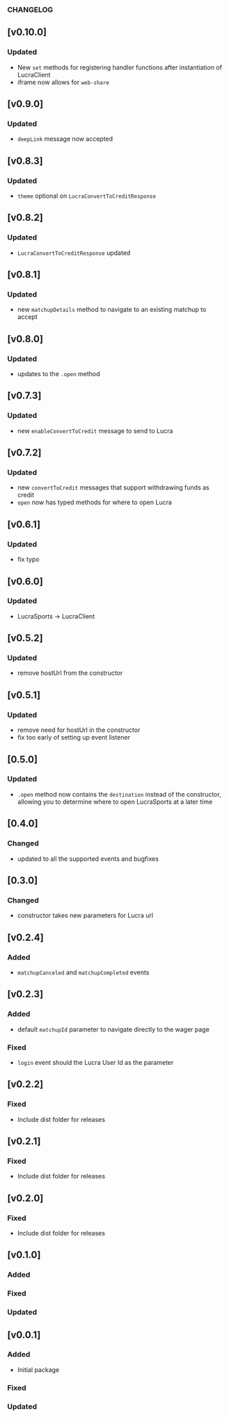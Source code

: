 ### CHANGELOG

## [v0.10.0]

### Updated

- New `set` methods for registering handler functions after instantiation of LucraClient
- iframe now allows for `web-share`

## [v0.9.0]

### Updated

- `deepLink` message now accepted

## [v0.8.3]

### Updated

- `theme` optional on `LucraConvertToCreditResponse`

## [v0.8.2]

### Updated

- `LucraConvertToCreditResponse` updated

## [v0.8.1]

### Updated

- new `matchupDetails` method to navigate to an existing matchup to accept

## [v0.8.0]

### Updated

- updates to the `.open` method

## [v0.7.3]

### Updated

- new `enableConvertToCredit` message to send to Lucra

## [v0.7.2]

### Updated

- new `convertToCredit` messages that support withdrawing funds as credit
- `open` now has typed methods for where to open Lucra

## [v0.6.1]

### Updated

- fix typo

## [v0.6.0]

### Updated

- LucraSports -> LucraClient

## [v0.5.2]

### Updated

- remove hostUrl from the constructor

## [v0.5.1]

### Updated

- remove need for hostUrl in the constructor
- fix too early of setting up event listener

## [0.5.0]

### Updated

- `.open` method now contains the `destination` instead of the constructor, allowing you to determine where to open LucraSports at a later time

## [0.4.0]

### Changed

- updated to all the supported events and bugfixes

## [0.3.0]

### Changed

- constructor takes new parameters for Lucra url

## [v0.2.4]

### Added

- `matchupCanceled` and `matchupCompleted` events

## [v0.2.3]

### Added

- default `matchupId` parameter to navigate directly to the wager page

### Fixed

- `login` event should the Lucra User Id as the parameter

## [v0.2.2]

### Fixed

- Include dist folder for releases

## [v0.2.1]

### Fixed

- Include dist folder for releases

## [v0.2.0]

### Fixed

- Include dist folder for releases

## [v0.1.0]

### Added

### Fixed

### Updated

## [v0.0.1]

### Added

- Initial package

### Fixed

### Updated
